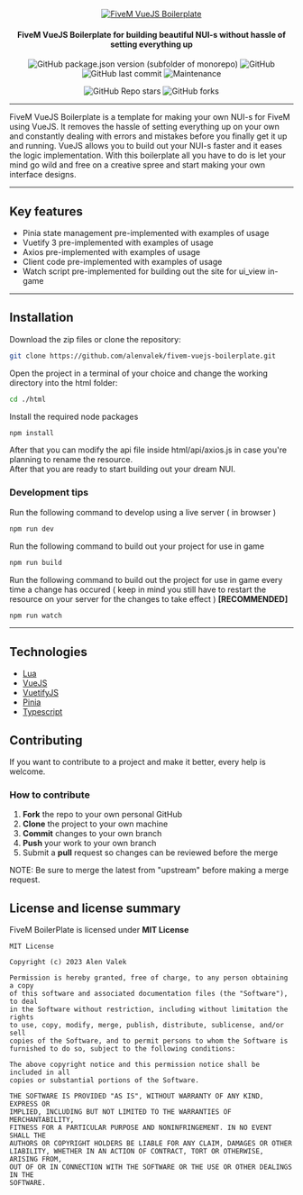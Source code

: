 <p align="center">
    <a href="https://github.com/alenvalek/fivem-vuejs-boilerplate">
        <img src="https://i.ibb.co/NrJDyC2/Five-M-Vue-JS-Boilerplate.png" alt="FiveM VueJS Boilerplate"/>
    </a>
</p>

<h4 align="center">FiveM VueJS Boilerplate for building beautiful NUI-s without hassle of setting everything up</h4>

<p align="center">
    <img alt="GitHub package.json version (subfolder of monorepo)" src="https://img.shields.io/github/package-json/v/alenvalek/fivem-vuejs-boilerplate?filename=html%2Fpackage.json">
    <img alt="GitHub" src="https://img.shields.io/github/license/alenvalek/fivem-vuejs-boilerplate">
    <img alt="GitHub last commit" src="https://img.shields.io/github/last-commit/alenvalek/fivem-vuejs-boilerplate">
    <img alt="Maintenance" src="https://img.shields.io/maintenance/yes/2023">
</p>
<p align="center">
<img alt="GitHub Repo stars" src="https://img.shields.io/github/stars/alenvalek/fivem-vuejs-boilerplate?style=social">
    <img alt="GitHub forks" src="https://img.shields.io/github/forks/alenvalek/fivem-vuejs-boilerplate?style=social">
</p>
<hr>

FiveM VueJS Boilerplate is a template for making your own NUI-s for FiveM using VueJS. It removes the hassle of setting everything up on your own and constantly dealing with errors and mistakes before you finally get it up and running. VueJS allows you to build out your NUI-s faster and it eases the logic implementation. With this boilerplate all you have to do is let your mind go wild and free on a creative spree and start making your own interface designs.

<hr>

## Key features

- Pinia state management pre-implemented with examples of usage
- Vuetify 3 pre-implemented with examples of usage
- Axios pre-implemented with examples of usage
- Client code pre-implemented with examples of usage
- Watch script pre-implemented for building out the site for ui_view in-game
<hr>

## Installation

Download the zip files or clone the repository:

```bash
git clone https://github.com/alenvalek/fivem-vuejs-boilerplate.git
```

Open the project in a terminal of your choice and change the working directory into the html folder:

```bash
cd ./html
```

Install the required node packages

```bash
npm install
```

After that you can modify the api file inside html/api/axios.js in case you're planning to rename the resource. \
After that you are ready to start building out your dream NUI.

### Development tips

Run the following command to develop using a live server ( in browser )

```bash
npm run dev
```

Run the following command to build out your project for use in game

```bash
npm run build
```

Run the following command to build out the project for use in game every time a change has occured ( keep in mind you still have to restart the resource on your server for the changes to take effect ) **[RECOMMENDED]**

```bash
npm run watch
```

<hr>

## Technologies

- [Lua](https://www.lua.org)
- [VueJS](https://vuejs.org)
- [VuetifyJS](https://vuetifyjs.com/en/)
- [Pinia](https://pinia.vuejs.org/)
- [Typescript](https://www.typescriptlang.org/)

## Contributing

If you want to contribute to a project and make it better, every help is welcome.

### How to contribute

1. **Fork** the repo to your own personal GitHub
2. **Clone** the project to your own machine
3. **Commit** changes to your own branch
4. **Push** your work to your own branch
5. Submit a **pull** request so changes can be reviewed before the merge

NOTE: Be sure to merge the latest from "upstream" before making a merge request.

## License and license summary

FiveM BoilerPlate is licensed under **MIT License**

```
MIT License

Copyright (c) 2023 Alen Valek

Permission is hereby granted, free of charge, to any person obtaining a copy
of this software and associated documentation files (the "Software"), to deal
in the Software without restriction, including without limitation the rights
to use, copy, modify, merge, publish, distribute, sublicense, and/or sell
copies of the Software, and to permit persons to whom the Software is
furnished to do so, subject to the following conditions:

The above copyright notice and this permission notice shall be included in all
copies or substantial portions of the Software.

THE SOFTWARE IS PROVIDED "AS IS", WITHOUT WARRANTY OF ANY KIND, EXPRESS OR
IMPLIED, INCLUDING BUT NOT LIMITED TO THE WARRANTIES OF MERCHANTABILITY,
FITNESS FOR A PARTICULAR PURPOSE AND NONINFRINGEMENT. IN NO EVENT SHALL THE
AUTHORS OR COPYRIGHT HOLDERS BE LIABLE FOR ANY CLAIM, DAMAGES OR OTHER
LIABILITY, WHETHER IN AN ACTION OF CONTRACT, TORT OR OTHERWISE, ARISING FROM,
OUT OF OR IN CONNECTION WITH THE SOFTWARE OR THE USE OR OTHER DEALINGS IN THE
SOFTWARE.
```
